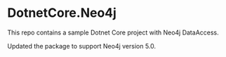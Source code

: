 # DotnetCore.Neo4j
This repo contains a sample Dotnet Core project with Neo4j DataAccess.

Updated the package to support Neo4j version 5.0.
